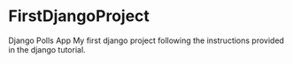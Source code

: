 # FirstDjangoProject
Django Polls App
My first django project following the 
instructions provided in the django 
tutorial.
